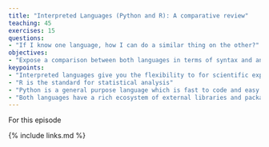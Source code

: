 ```yaml
---
title: "Interpreted Languages (Python and R): A comparative review"
teaching: 45
exercises: 15
questions:
- "If I know one language, how I can do a similar thing on the other?"
objectives:
- "Expose a comparison between both languages in terms of syntax and and expression"
keypoints:
- "Interpreted languages give you the flexibility to for scientific exploration"
- "R is the standard for statistical analysis"
- "Python is a general purpose language which is fast to code and easy to use"
- "Both languages have a rich ecosystem of external libraries and packages."
---
```


For this episode

{% include links.md %}
